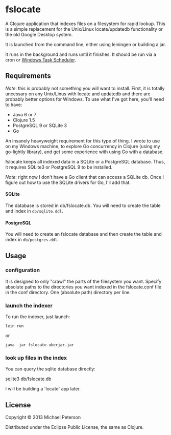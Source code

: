 # fslocate

A Clojure application that indexes files on a filesystem for rapid lookup.  This is a simple replacement for the Unix/Linux locate/updatedb functionality or the old Google Desktop system.

It is launched from the command line, either using leiningen or building a jar.

It runs in the background and runs until it finishes.  It should be run via a cron or [Windows Task Scheduler](http://www.iopus.com/guides/winscheduler.htm). 

## Requirements

*Note*: this is probably not something you will want to install. First, it is totally uncessary on any Unix/Linus with locate and updatedb and there are probably better options for Windows.  To use what I've got here, you'll need to have:

* Java 6 or 7
* Clojure 1.5
* PostgreSQL 9 or SQLite 3
* Go

An insanely heavyweight requirement for this type of thing.  I wrote to use on my Windows machine, to explore Go concurrency in Clojure (using my go-lightly library), and get some experience with using Go with a database.

fslocate keeps all indexed data in a SQLite or a PostgreSQL database.  Thus, it requires SQLite3 or PostgreSQL 9 to be installed.

*Note*: right now I don't have a Go client that can access a SQLite db.  Once I figure out how to use the SQLite drivers for Go, I'll add that.

#### SQLite

The database is stored in db/fslocate.db.  You will need to create the table and index in `db/sqlite.ddl`.

#### PostgreSQL

You will need to create an fslocate database and then create the table and index in `db/postgres.ddl`.

## Usage

### configuration

It is designed to only "crawl" the parts of the filesystem you want.  Specify absolute paths to the directories you want indexed in the fslocate.conf file in the conf directory.  One (absolute path) directory per line.

### launch the indexer

To run the indexer, just launch:

    lein run

or

    java -jar fslocate-uberjar.jar

### look up files in the index

You can query the sqlite database directly:

sqlite3 db/fslocate.db

I will be building a 'locate' app later.


## License

Copyright © 2013 Michael Peterson

Distributed under the Eclipse Public License, the same as Clojure.
